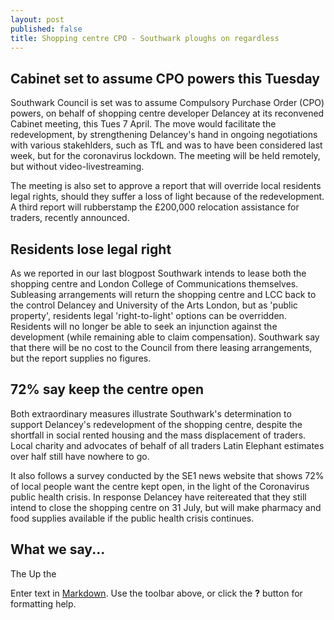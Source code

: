 ```yaml
---
layout: post
published: false
title: Shopping centre CPO - Southwark ploughs on regardless
---
```

## Cabinet set to assume CPO powers this Tuesday

Southwark Council is set was to assume Compulsory Purchase Order (CPO) powers, on behalf of shopping centre developer Delancey at its reconvened Cabinet meeting, this Tues 7 April.  The move would facilitate the redevelopment, by strengthening Delancey's hand in ongoing negotiations with various stakehlders, such as TfL and was to have been considered last week, but for the coronavirus lockdown.  The meeting will be held remotely, but without video-livestreaming.

The meeting is also set to approve a report that will override local residents legal rights, should they suffer a loss of light because of the redevelopment.  A third report will rubberstamp the £200,000 relocation assistance for traders, recently announced.

## Residents lose legal right

As we reported in our last blogpost Southwark intends to lease both the shopping centre and London College of Communications themselves.  Subleasing arrangements will return the shopping centre and LCC back to the control Delancey and University of the Arts London, but as 'public property', residents legal 'right-to-light' options can be overridden.  Residents will no longer be able to seek an injunction against the development (while remaining able to claim compensation).  Southwark say that there will be no cost to the Council from there leasing arrangements, but the report supplies no figures. 

## 72% say keep the centre open 

Both extraordinary measures illustrate Southwark's determination to support Delancey's redevelopment of the shopping centre, despite the shortfall in social rented housing and the mass displacement of traders.  Local charity and advocates of behalf of all traders Latin Elephant estimates over half still have nowhere to go.  

It also follows a survey conducted by the SE1 news website that shows 72% of local people want the centre kept open, in the light of the Coronavirus public health crisis. In response Delancey have reitereated that they still intend to close the shopping centre on 31 July, but will make pharmacy and food supplies available if the public health crisis continues.

## What we say...

The Up the 






Enter text in [Markdown](http://daringfireball.net/projects/markdown/). Use the toolbar above, or click the **?** button for formatting help.
